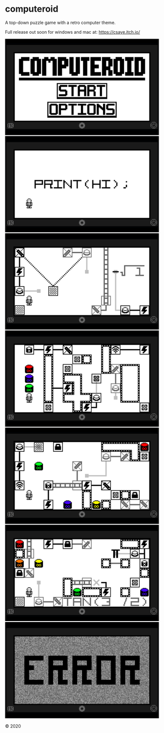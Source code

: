 # computeroid

A top-down puzzle game with a retro computer theme.

Full release out soon for windows and mac at: https://csaye.itch.io/

![](Images/StartMenu.png)
![](Images/Level1.png)
![](Images/Level3.png)
![](Images/Level6.png)
![](Images/Level8.png)
![](Images/Level10.png)
![](Images/ErrorScreen.png)

© 2020
